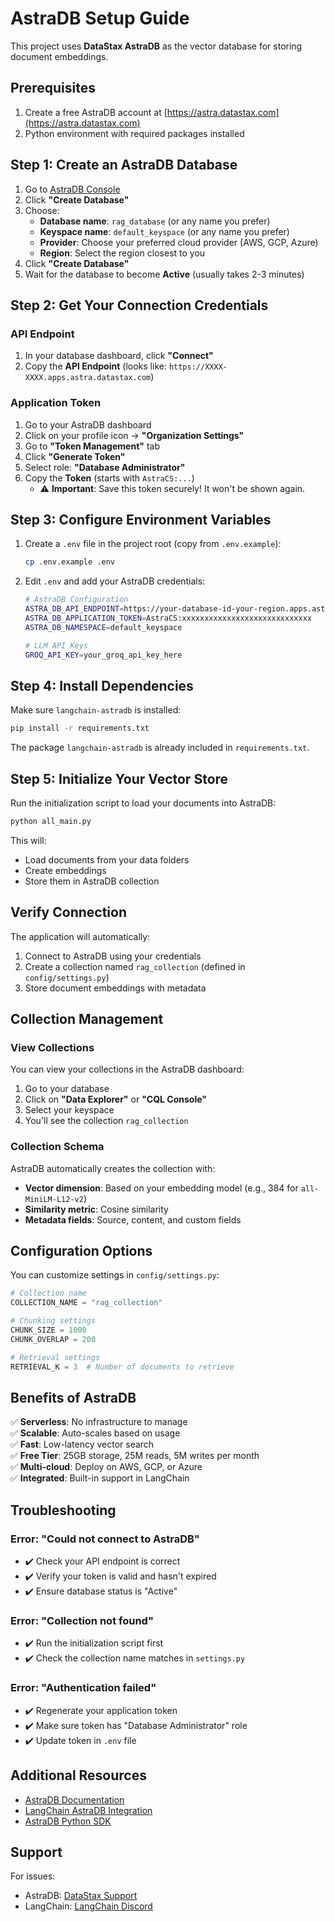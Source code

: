 # AstraDB Setup Guide

This project uses **DataStax AstraDB** as the vector database for storing document embeddings.

## Prerequisites

1. Create a free AstraDB account at [https://astra.datastax.com](https://astra.datastax.com)
2. Python environment with required packages installed

## Step 1: Create an AstraDB Database

1. Go to [AstraDB Console](https://astra.datastax.com)
2. Click **"Create Database"**
3. Choose:
   - **Database name**: `rag_database` (or any name you prefer)
   - **Keyspace name**: `default_keyspace` (or any name you prefer)
   - **Provider**: Choose your preferred cloud provider (AWS, GCP, Azure)
   - **Region**: Select the region closest to you
4. Click **"Create Database"**
5. Wait for the database to become **Active** (usually takes 2-3 minutes)

## Step 2: Get Your Connection Credentials

### API Endpoint
1. In your database dashboard, click **"Connect"**
2. Copy the **API Endpoint** (looks like: `https://XXXX-XXXX.apps.astra.datastax.com`)

### Application Token
1. Go to your AstraDB dashboard
2. Click on your profile icon → **"Organization Settings"**
3. Go to **"Token Management"** tab
4. Click **"Generate Token"**
5. Select role: **"Database Administrator"**
6. Copy the **Token** (starts with `AstraCS:...`)
   - ⚠️ **Important**: Save this token securely! It won't be shown again.

## Step 3: Configure Environment Variables

1. Create a `.env` file in the project root (copy from `.env.example`):
   ```bash
   cp .env.example .env
   ```

2. Edit `.env` and add your AstraDB credentials:
   ```bash
   # AstraDB Configuration
   ASTRA_DB_API_ENDPOINT=https://your-database-id-your-region.apps.astra.datastax.com
   ASTRA_DB_APPLICATION_TOKEN=AstraCS:xxxxxxxxxxxxxxxxxxxxxxxxxxxxx
   ASTRA_DB_NAMESPACE=default_keyspace
   
   # LLM API Keys
   GROQ_API_KEY=your_groq_api_key_here
   ```

## Step 4: Install Dependencies

Make sure `langchain-astradb` is installed:

```bash
pip install -r requirements.txt
```

The package `langchain-astradb` is already included in `requirements.txt`.

## Step 5: Initialize Your Vector Store

Run the initialization script to load your documents into AstraDB:

```bash
python all_main.py
```

This will:
- Load documents from your data folders
- Create embeddings
- Store them in AstraDB collection

## Verify Connection

The application will automatically:
1. Connect to AstraDB using your credentials
2. Create a collection named `rag_collection` (defined in `config/settings.py`)
3. Store document embeddings with metadata

## Collection Management

### View Collections
You can view your collections in the AstraDB dashboard:
1. Go to your database
2. Click on **"Data Explorer"** or **"CQL Console"**
3. Select your keyspace
4. You'll see the collection `rag_collection`

### Collection Schema
AstraDB automatically creates the collection with:
- **Vector dimension**: Based on your embedding model (e.g., 384 for `all-MiniLM-L12-v2`)
- **Similarity metric**: Cosine similarity
- **Metadata fields**: Source, content, and custom fields

## Configuration Options

You can customize settings in `config/settings.py`:

```python
# Collection name
COLLECTION_NAME = "rag_collection"

# Chunking settings
CHUNK_SIZE = 1000
CHUNK_OVERLAP = 200

# Retrieval settings
RETRIEVAL_K = 3  # Number of documents to retrieve
```

## Benefits of AstraDB

✅ **Serverless**: No infrastructure to manage  
✅ **Scalable**: Auto-scales based on usage  
✅ **Fast**: Low-latency vector search  
✅ **Free Tier**: 25GB storage, 25M reads, 5M writes per month  
✅ **Multi-cloud**: Deploy on AWS, GCP, or Azure  
✅ **Integrated**: Built-in support in LangChain  

## Troubleshooting

### Error: "Could not connect to AstraDB"
- ✔️ Check your API endpoint is correct
- ✔️ Verify your token is valid and hasn't expired
- ✔️ Ensure database status is "Active"

### Error: "Collection not found"
- ✔️ Run the initialization script first
- ✔️ Check the collection name matches in `settings.py`

### Error: "Authentication failed"
- ✔️ Regenerate your application token
- ✔️ Make sure token has "Database Administrator" role
- ✔️ Update token in `.env` file

## Additional Resources

- [AstraDB Documentation](https://docs.datastax.com/en/astra/home/astra.html)
- [LangChain AstraDB Integration](https://python.langchain.com/docs/integrations/vectorstores/astradb)
- [AstraDB Python SDK](https://github.com/datastax/astrapy)

## Support

For issues:
- AstraDB: [DataStax Support](https://support.datastax.com/)
- LangChain: [LangChain Discord](https://discord.gg/langchain)
